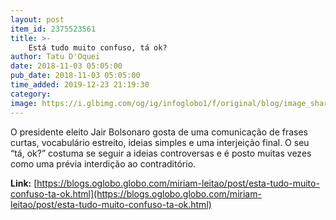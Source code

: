 ```yaml
---
layout: post
item_id: 2375523561
title: >-
    Está tudo muito confuso, tá ok?
author: Tatu D'Oquei
date: 2018-11-03 05:05:00
pub_date: 2018-11-03 05:05:00
time_added: 2019-12-23 21:19:30
category: 
image: https://i.glbimg.com/og/ig/infoglobo1/f/original/blog/image_share/miriam-leitao.jpg
---
```


O presidente eleito Jair Bolsonaro gosta de uma comunicação de frases curtas, vocabulário estreito, ideias simples e uma interjeição final. O seu “tá, ok?” costuma se seguir a ideias controversas e é posto muitas vezes como uma prévia interdição ao contraditório.

**Link:** [https://blogs.oglobo.globo.com/miriam-leitao/post/esta-tudo-muito-confuso-ta-ok.html](https://blogs.oglobo.globo.com/miriam-leitao/post/esta-tudo-muito-confuso-ta-ok.html)

